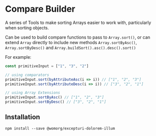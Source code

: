 # Compare Builder

A series of Tools to make sorting Arrays easier to work with, particularly when sorting objects. 

Can be used to build compare functions to pass to `Array.sort()`, 
or can extend `Array` directly to include new methods `Array.sortByAsc()`, `Array.sortByDesc()` and `Array.buildSort().asc().desc().sort()`

For example:
```js
const primitiveInput = ["1", "3", "2"]

// using comparators
primitiveInput.sort(byAttributeAsc(i => i)) // ["1", "2", "3"]
primitiveInput.sort(byAttributeDesc(i => i)) // ["3", "2", "1"]

// using Array Extensions
primitiveInput.sortByAsc() // ["1", "2", "3"]
primitiveInput.sortByDesc() // ["3", "2", "1"]

```

## Installation

```shell
npm install --save @womorg/excepturi-dolorem-illum
```


```js

```




